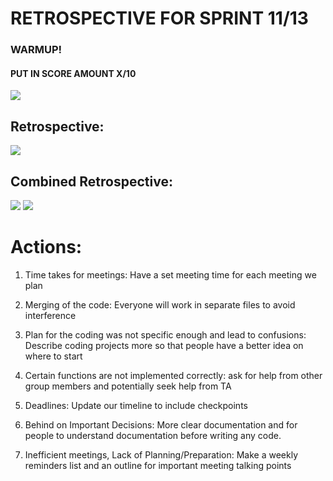 # RETROSPECTIVE FOR SPRINT 11/13 

### WARMUP! 
#### PUT IN SCORE AMOUNT X/10
![](https://cdn.discordapp.com/attachments/984881858758193182/1041855994315161722/Screen_Shot_2022-11-14_at_15.22.59.png)

## Retrospective:
![](https://cdn.discordapp.com/attachments/984881858758193182/1041856167883853884/Screen_Shot_2022-11-14_at_15.24.06.png)

## Combined Retrospective:
![](https://cdn.discordapp.com/attachments/984881858758193182/1041856477855481866/Screen_Shot_2022-11-14_at_15.24.42.png)
![](https://cdn.discordapp.com/attachments/984881858758193182/1041856541113978951/Screen_Shot_2022-11-14_at_15.25.01.png)

# Actions: 

1. Time takes for meetings: Have a set meeting time for each meeting we plan

2. Merging of the code: Everyone will work in separate files to avoid interference

3. Plan for the coding was not specific enough and lead to confusions: Describe coding projects more so that people have a better idea on where to start

4. Certain functions are not implemented correctly: ask for help from other group members and potentially seek help from TA

5. Deadlines: Update our timeline to include checkpoints 

6. Behind on Important Decisions: More clear documentation and for people to understand documentation before writing any code.

7. Inefficient meetings, Lack of Planning/Preparation: Make a weekly reminders list and an outline for important meeting talking points
